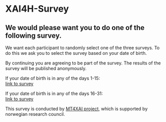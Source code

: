 # XAI4H-Survey

## We would please want you to do one of the following survey.

We want each participant to randomly select one of the three surveys. To do this we ask you to select the survey based on your date of birth. 

By continuing you are agreeing to be part of the survey. The results of the survey will be published anonymously.

If your date of birth is in any of the days 1-15:
</br>
[link to survey](https://surveyjs.io/published?id=293930c1-4d29-446e-9f0d-1729e30e5a8d)

If your date of birth is in any of the days 16-31:
</br>
[link to survey](https://surveyjs.io/published?id=10d91da7-7054-4dbe-bc4e-4e0864f5a41c)


This survey is conducted by [MT4XAI project](https://xai.w.uib.no/), which is supported by norwegian research council.
